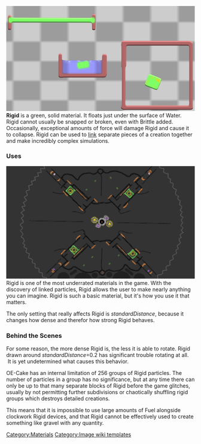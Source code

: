 ![Rigid, floating and with Jet inside.](/images/Rigid.jpg "fig:Rigid, floating and with Jet inside.")
**Rigid** is a green, solid material. It floats just under the surface of Water. Rigid cannot usually be snapped or broken, even with Brittle added. Occasionally, exceptional amounts of force will damage Rigid and cause it to collapse. Rigid can be used to [link](/Linking%20particles.md "Linking particles") separate pieces of a creation together and make incredibly complex simulations.

### Uses

![A fully functional engine made completely out of linked pieces of Rigid](/images/Screen%20Shot%202016-07-08%20at%2021.45.15.png "fig:A fully functional engine made completely out of linked pieces of Rigid")
Rigid is one of the most underrated materials in the game. With the discovery of linked particles, Rigid allows the user to make nearly anything you can imagine. Rigid is such a basic material, but it's how you use it that matters.  

The only setting that really affects Rigid is *standardDistance*, because it changes how dense and therefor how strong Rigid behaves.  

### Behind the Scenes

For some reason, the more dense Rigid is, the less it is able to rotate. Rigid drawn around *standardDistance*=0.2 has significant trouble rotating at all.  It is yet undetermined what causes this behavior.

OE-Cake has an internal limitation of 256 groups of Rigid particles. The number of particles in a group has no significance, but at any time there can only be up to that many separate blocks of Rigid before the game glitches, usually by not permitting further subdivisions or chaotically shuffling rigid groups which destroys detailed creations.

This means that it is impossible to use large amounts of Fuel alongside clockwork Rigid devices, and that Rigid cannot be effectively used to create something like gravel with any quantity.

[Category:Materials](/CategoryMaterials.md "Category:Materials") [Category:Image wiki templates](/CategoryImage%20wiki%20templates.md "Category:Image wiki templates")
